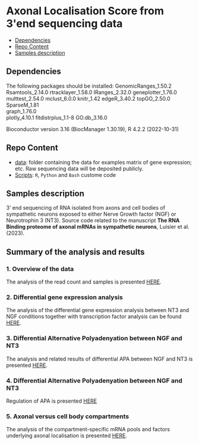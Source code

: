 # Axonal Localisation Score from 3'end sequencing data


-   [Dependencies](#Dependencies)
-   [Repo Content](#Repo-Content)
-   [Samples description](#Samples_description)

## Dependencies
The following packages should be installed:
GenomicRanges_1.50.2
Rsamtools_2.14.0
rtracklayer_1.58.0
IRanges_2.32.0
geneplotter_1.76.0
multtest_2.54.0
mclust_6.0.0
knitr_1.42
edgeR_3.40.2
topGO_2.50.0         
SparseM_1.81         
graph_1.76.0         
plotly_4.10.1
fitdistrplus_1.1-8
GO.db_3.16.0 

Bioconductor version 3.16 (BiocManager 1.30.19), R 4.2.2 (2022-10-31)


## Repo Content
* [data](./data): folder containing the data for examples matrix of gene expression; etc. Raw sequencing data will be deposited publicly.
* [Scripts](./scripts): `R`, `Python` and `Bash` custome code

## Samples description
3’ end sequencing of RNA isolated from axons and cell bodies of sympathetic neurons exposed to either Nerve Growth factor (NGF) or Neurotrophin 3 (NT3). 
Source code related to the manuscript **The RNA Binding proteome of axonal mRNAs in sympathetic neurons**, Luisier et al. (2023).

## Summary of the analysis and results

### 1. Overview of the data
The analysis of the read count and samples is presented [HERE](https://htmlpreview.github.io/?https://github.com/RLuisier/AxonLoc/blob/main/1_overview_data.html).

### 2. Differential gene expression analysis
The analysis of the differential gene expression analysis between NT3 and NGF conditions together with transcription factor analysis can be found [HERE](https://htmlpreview.github.io/?https://github.com/RLuisier/AxonLoc/blob/main/DGE_cell_body.html).


### 3. Differential Alternative Polyadenyation between NGF and NT3
The analysis and related results of differential APA between NGF and NT3 is presented [HERE](https://htmlpreview.github.io/?https://github.com/RLuisier/AxonLoc/blob/main/Differential_APA_CB.html).

### 4. Differential Alternative Polyadenyation between NGF and NT3
Regulation of APA is presented [HERE](https://htmlpreview.github.io/?https://github.com/RLuisier/AxonLoc/blob/main/Regulation_APA.html)

### 5. Axonal versus cell body compartments
The analysis of the compartment-specific mRNA pools and factors underlying axonal localisation is presented [HERE](https://htmlpreview.github.io/?https://github.com/RLuisier/AxonLoc/blob/main/Analysis_compartment.html).












